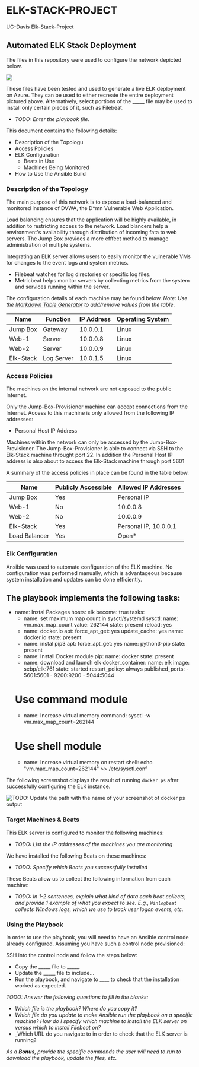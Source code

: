# ELK-STACK-PROJECT
UC-Davis Elk-Stack-Project

## Automated ELK Stack Deployment

The files in this repository were used to configure the network depicted below.

![](https://github.com/Plampking/ELK-STACK-PROJECT/blob/20ce09f8bee6506ff06fe5596d3a06f0db611791/Diagrams/ELK-Stack-Diagram.JPG)

These files have been tested and used to generate a live ELK deployment on Azure. They can be used to either recreate the entire deployment pictured above. Alternatively, select portions of the _____ file may be used to install only certain pieces of it, such as Filebeat.

  - _TODO: Enter the playbook file._

This document contains the following details:
- Description of the Topologu
- Access Policies
- ELK Configuration
  - Beats in Use
  - Machines Being Monitored
- How to Use the Ansible Build


### Description of the Topology

The main purpose of this network is to expose a load-balanced and monitored instance of DVWA, the D*mn Vulnerable Web Application.

Load balancing ensures that the application will be highly available, in addition to restricting access to the network.
Load blancers help a environment's availability through distribution of incoming fata to web servers. 
The Jump Box provides a more efffect method to manage administration of multiple systems.

Integrating an ELK server allows users to easily monitor the vulnerable VMs for changes to the event logs and system metrics.
- Filebeat watches for log directories or specific log files.
- Metricbeat helps monitor servers by collecting metrics from the system and services running within the server.

The configuration details of each machine may be found below.
_Note: Use the [Markdown Table Generator](http://www.tablesgenerator.com/markdown_tables) to add/remove values from the table_.

| Name     | Function | IP Address | Operating System |
|----------|----------|------------|------------------|
| Jump Box | Gateway  | 10.0.0.1   | Linux            |
| Web-1    | Server  | 10.0.0.8    | Linux            |
| Web-2    | Server  | 10.0.0.9    | Linux            |
| Elk-Stack| Log Server | 10.0.1.5 | Linux            |

### Access Policies

The machines on the internal network are not exposed to the public Internet. 

Only the Jump-Box-Provisioner machine can accept connections from the Internet. Access to this machine is only allowed from the following IP addresses:
 - Personal Host IP Address

Machines within the network can only be accessed by the Jump-Box-Provisioner.
The Jump-Box-Provisioner is able to connect via SSH to the Elk-Stack machine throught port 22. In addition the Personal Host IP address is also about to access the Elk-Stack machine through port 5601

A summary of the access policies in place can be found in the table below.

| Name     | Publicly Accessible | Allowed IP Addresses |
|----------|---------------------|----------------------|
| Jump Box | Yes              | Personal IP    |
|Web-1          | No                    |  10.0.0.8                    |
|Web-2          | No                    |  10.0.0.9                    |
|Elk-Stack          | Yes                    | Personal IP, 10.0.0.1                     |
|Load Balancer          | Yes                    | Open*                     |


### Elk Configuration

Ansible was used to automate configuration of the ELK machine. No configuration was performed manually, which is advantageous because system installation and updates can be done efficiently. 

The playbook implements the following tasks:
---
 - name: Instal Packages
   hosts: elk
   become: true
   tasks:
   - name: set maximum map count in sysctl/systemd
     sysctl:
       name: vm.max_map_count
       value: 262144
       state: present
       reload: yes
   - name: docker.io
     apt:
       force_apt_get: yes
       update_cache: yes
       name: docker.io
       state: present
   - name: instal pip3
     apt:
       force_apt_get: yes
       name: python3-pip
       state: present
   - name: Install Docker module
     pip:
      name: docker
      state: present
   - name: download and launch elk
     docker_container:
       name: elk
       image: sebp/elk:761
       state: started
       restart_policy: always
       published_ports:
         - 5601:5601
         - 9200:9200
         - 5044:5044
    # Use command module
   - name: Increase virtual memory
     command: sysctl -w vm.max_map_count=262144
    # Use shell module
   - name: Increase virtual memory on restart
     shell: echo "vm.max_map_count=262144" >> /etc/sysctl.conf



The following screenshot displays the result of running `docker ps` after successfully configuring the ELK instance.

![TODO: Update the path with the name of your screenshot of docker ps output](Images/docker_ps_output.png)

### Target Machines & Beats
This ELK server is configured to monitor the following machines:
- _TODO: List the IP addresses of the machines you are monitoring_

We have installed the following Beats on these machines:
- _TODO: Specify which Beats you successfully installed_

These Beats allow us to collect the following information from each machine:
- _TODO: In 1-2 sentences, explain what kind of data each beat collects, and provide 1 example of what you expect to see. E.g., `Winlogbeat` collects Windows logs, which we use to track user logon events, etc._

### Using the Playbook
In order to use the playbook, you will need to have an Ansible control node already configured. Assuming you have such a control node provisioned: 

SSH into the control node and follow the steps below:
- Copy the _____ file to _____.
- Update the _____ file to include...
- Run the playbook, and navigate to ____ to check that the installation worked as expected.

_TODO: Answer the following questions to fill in the blanks:_
- _Which file is the playbook? Where do you copy it?_
- _Which file do you update to make Ansible run the playbook on a specific machine? How do I specify which machine to install the ELK server on versus which to install Filebeat on?_
- _Which URL do you navigate to in order to check that the ELK server is running?

_As a **Bonus**, provide the specific commands the user will need to run to download the playbook, update the files, etc._